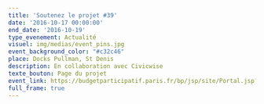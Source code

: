 ```yaml
---
title: 'Soutenez le projet #39'
date: '2016-10-17 00:00:00'
end_date: '2016-10-19'
type_evenement: Actualité
visuel: img/medias/event_pins.jpg
event_background_color: "#c32c46"
place: Docks Pullman, St Denis
description: En collaboration avec Civicwise
texte_bouton: Page du projet
event_link: https://budgetparticipatif.paris.fr/bp/jsp/site/Portal.jsp?document_id=2495&portlet_id=158
full_frame: true
---
```


